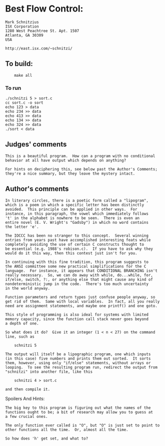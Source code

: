 # Best Flow Control:

    Mark Schnitzius
    ISX Corporation
    1280 West Peachtree St. Apt. 1507
    Atlanta, GA 30309
    USA

    http://east.isx.com/~schnitzi/

## To build:

        make all

### To run

	./schnitzi 5 > sort.c
	cc sort.c -o sort
	echo 123 > data
	echo 234 >> data
	echo 413 >> data
	echo 134 >> data
	echo 324 >> data
	./sort < data

## Judges' comments

    This is a beautiful program.  How can a program with no conditional
    behavior at all have output which depends on anything?

    For hints on deciphering this, see below past the Author's Comments;
    they're a nice summary, but they leave the mystery intact.

## Author's comments

    In literary circles, there is a poetic form called a "lipogram",
    which is a poem in which a specific letter has been distinctly
    avoided.  This principle can be applied in other ways.  For
    instance, in this paragraph, the vowel which immediately follows
    't' in the alphabet is nowhere to be seen.  There is even an
    entire novel (E. V. Wright's "Gadsby") in which no word contains
    the letter 'e'.

    The IOCCC has been no stranger to this concept.  Several winning
    entries from years past have accomplished interesting feats while
    completely avoiding the use of certain C constructs thought to
    be essential (e.g. 1988's robison.c).  If you have to ask why they
    would do it this way, then this contest just isn't for you.

    In continuing with this fine tradition, this program suggests to
    the ANSI committee some new practical simplifications for the C
    language.  For instance, it appears that CONDITIONAL BRANCHING isn't
    really necessary.  So, we can do away with while, do...while, for,
    if/else, switch, ?:, or anything else that might cause any kind of
    nondeterministic jump in the code.  There's too much uncertainty
    in the world anyway.

    Function parameters and return types just confuse people anyway, so
    get rid of them.  Same with local variables.  In fact, all you really
    need are assignment statements, and maybe one printf() and one goto.

    This style of programming is also ideal for systems with limited
    memory capacity, since the function call stack never goes beyond
    a depth of one.

    So what does it do?  Give it an integer (1 < n < 27) on the command
    line, such as

    	schnitzi 5

    The output will itself be a lipographic program, one which inputs
    (in this case) five numbers and prints them out sorted.  It sorts
    them, however, using only "if/else" statements, without arrays or
    looping.  To see the resulting program run, redirect the output from
    "schnitzi" into another file, like this

    	schnitzi 4 > sort.c

    and then compile it.

Spoilers And Hints:

    The big key to this program is figuring out what the names of the
    functions ought to be; a bit of research may allow you to guess at
    a few crucial ones.

    The only function ever called is "O", but "O" is just set to point to
    other functions all the time.  Or, almost all the time.

    So how does 'h' get set, and what to?
